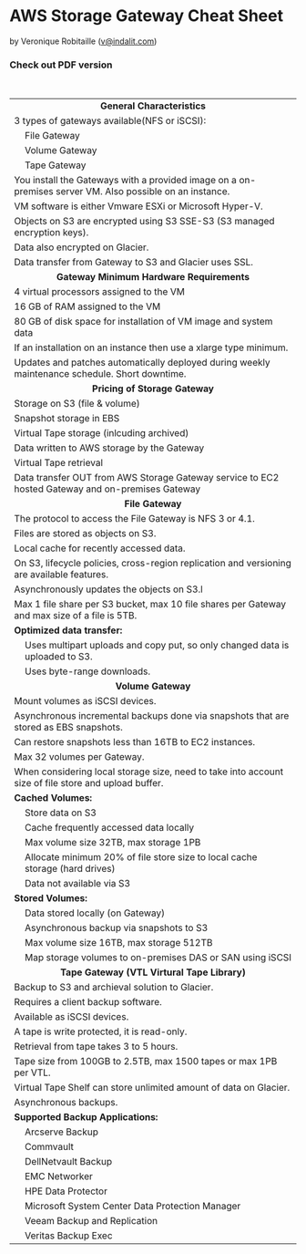 # AWS Storage Gateway Cheat Sheet 
by Veronique Robitaille (v@indalit.com) 
<br />

### Check out PDF version 

<br />

<table>
	<tr>
		<td align="center" colspan="2"><b>General Characteristics</b></td>
	</tr>
	<tr>
		<td colspan="2">3 types of gateways available(NFS or iSCSI):</td>
	</tr>
	<tr>
		<td></td>
		<td>File Gateway</td>
	</tr>
	<tr>
		<td></td>
		<td>Volume Gateway</td>
	</tr>
	<tr>
		<td></td>
		<td>Tape Gateway</td>
	</tr>
		<tr>
		<td colspan="2">You install the Gateways with a provided image on a	on-premises server VM.  Also possible on an instance.</td>
	</tr>
	<tr>
		<td colspan="2">VM software is either Vmware ESXi or Microsoft Hyper-V.</td>
	</tr>
	<tr>
		<td colspan="2">Objects on S3 are encrypted using S3 SSE-S3 (S3 managed encryption keys).</td>
	</tr>
	<tr>
		<td colspan="2">Data also encrypted on Glacier.</td>
	</tr>
	<tr>
		<td colspan="2">Data transfer from Gateway to S3 and Glacier uses SSL.</td>
	</tr>
	<tr>
		<td align="center" colspan="2"><b>Gateway Minimum Hardware Requirements</b></td>
	</tr>
	<tr>
		<td colspan="2">4 virtual processors assigned to the VM</td>
	</tr>
	<tr>
		<td colspan="2">16 GB of RAM assigned to the VM</td>
	</tr>
	<tr>
		<td colspan="2">80 GB of disk space for installation of VM image and system data</td>
	</tr>
	<tr>
		<td colspan="2">If an installation on an instance then use a xlarge type minimum.</td>
	</tr>
	<tr>
		<td colspan="2">Updates and patches automatically deployed during weekly maintenance schedule.  Short downtime.</td>
	</tr>
	<tr>
		<td align="center" colspan="2"><b>Pricing of Storage Gateway</b></td>
	</tr>
	<tr>
		<td colspan="2">Storage on S3 (file & volume)</td>
	</tr>
	<tr>
		<td colspan="2">Snapshot storage in EBS</td>
	</tr>
	<tr>
		<td colspan="2">Virtual Tape storage (inlcuding archived)</td>
	</tr>
	<tr>
		<td colspan="2">Data written to AWS storage by the Gateway</td>
	</tr>
	<tr>
		<td colspan="2">Virtual Tape retrieval</td>
	</tr>
	<tr>
		<td colspan="2">Data transfer OUT from AWS Storage Gateway service to EC2 hosted Gateway and on-premises Gateway</td>
	</tr>
	<tr>
		<td align="center" colspan="2"><b>File Gateway</b></td>
	</tr>
	<tr>
		<td colspan="2">The protocol to access the File Gateway is NFS 3 or 4.1.</td>
	</tr>
	<tr>
		<td colspan="2">Files are stored as objects on S3.</td>
	</tr>
	<tr>
		<td colspan="2">Local cache for recently accessed data.</td>
	</tr>
	<tr>
		<td colspan="2">On S3, lifecycle policies, cross-region replication and versioning are available features.</td>
	</tr>
	<tr>
		<td colspan="2">Asynchronously updates the objects on S3.l</td>
	</tr>
	<tr>
		<td colspan="2">Max 1 file share per S3 bucket, max 10 file shares per Gateway and max size of a file is 5TB.</td>
	</tr>
	<tr>
		<td colspan="2"><b>Optimized data transfer:</b></td>
	</tr>
	<tr>
		<td></td>
		<td>Uses multipart uploads and copy put, so only changed data is uploaded to S3.</td>
	</tr>
	<tr>
		<td></td>
		<td>Uses byte-range downloads.</td>
	</tr>
	<tr>
		<td align="center" colspan="2"><b>Volume Gateway</b></td>
	</tr>
	<tr>
		<td colspan="2">Mount volumes as iSCSI devices.</td>
	</tr>
	<tr>
		<td colspan="2">Asynchronous incremental backups done via snapshots that are stored as EBS snapshots.</td>
	</tr>
	<tr>
		<td colspan="2">Can restore snapshots less than 16TB to EC2 instances.</td>
	</tr>
	<tr>
		<td colspan="2">Max 32 volumes per Gateway.</td>
	</tr>
	<tr>
		<td colspan="2">When considering local storage size, need to take into account size of file store and upload buffer.</td>
	</tr>
	<tr>
		<td colspan="2"><b>Cached Volumes:</b></td>
	</tr>
	<tr>
		<td></td>
		<td>Store data on S3</td>
	</tr>
	<tr>
		<td></td>
		<td>Cache frequently accessed data locally</td>
	</tr>
	<tr>
		<td></td>
		<td>Max volume size 32TB, max storage 1PB</td>
	</tr>
	<tr>
		<td></td>
		<td>Allocate minimum 20% of file store size to local cache storage (hard drives)</td>
	</tr>
	<tr>
		<td></td>
		<td>Data not available via S3</td>
	</tr>
	<tr>
		<td colspan="2"><b>Stored Volumes:</b></td>
	</tr>
	<tr>
		<td></td>
		<td>Data stored locally (on Gateway)</td>
	</tr>
	<tr>
		<td></td>
		<td>Asynchronous backup via snapshots to S3</td>
	</tr>
	<tr>
		<td></td>
		<td>Max volume size 16TB, max storage 512TB</td>
	</tr>
	<tr>
		<td></td>
		<td>Map storage volumes to on-premises DAS or SAN using iSCSI</td>
	</tr>		
	<tr>
		<td align="center" colspan="2"><b>Tape Gateway (VTL Virtural Tape Library)</b></td>
	</tr>
	<tr>
		<td colspan="2">Backup to S3 and archieval solution to Glacier.</td>
	</tr>
	<tr>
		<td colspan="2">Requires a client backup software.</td>
	</tr>
	<tr>
		<td colspan="2">Available as iSCSI devices.</td>
	</tr>
	<tr>
		<td colspan="2">A tape is write protected, it is read-only.</td>
	</tr>
	<tr>
		<td colspan="2">Retrieval from tape takes 3 to 5 hours.</td>
	</tr>
	<tr>
		<td colspan="2">Tape size from 100GB to 2.5TB, max 1500 tapes or max 1PB per VTL.</td>
	</tr>
	<tr>
		<td colspan="2">Virtual Tape Shelf can store unlimited amount of data on Glacier.</td>
	</tr>
	<tr>
		<td colspan="2">Asynchronous backups.</td>
	</tr>
	<tr>
		<td colspan="2"><b>Supported Backup Applications:</b></td>
	</tr>
	<tr>
		<td></td>
		<td>Arcserve Backup</td>
	</tr>
	<tr>
		<td></td>
		<td>Commvault</td>
	</tr>
	<tr>
		<td></td>
		<td>DellNetvault Backup</td>
	</tr>
	<tr>
		<td></td>
		<td>EMC Networker</td>
	</tr>
	<tr>
		<td></td>
		<td>HPE Data Protector</td>
	</tr>
	<tr>
		<td></td>
		<td>Microsoft System Center Data Protection Manager</td>
	</tr>
	<tr>
		<td></td>
		<td>Veeam Backup and Replication</td>
	</tr>
	<tr>
		<td></td>
		<td>Veritas Backup Exec</td>
	</tr>
</table>	